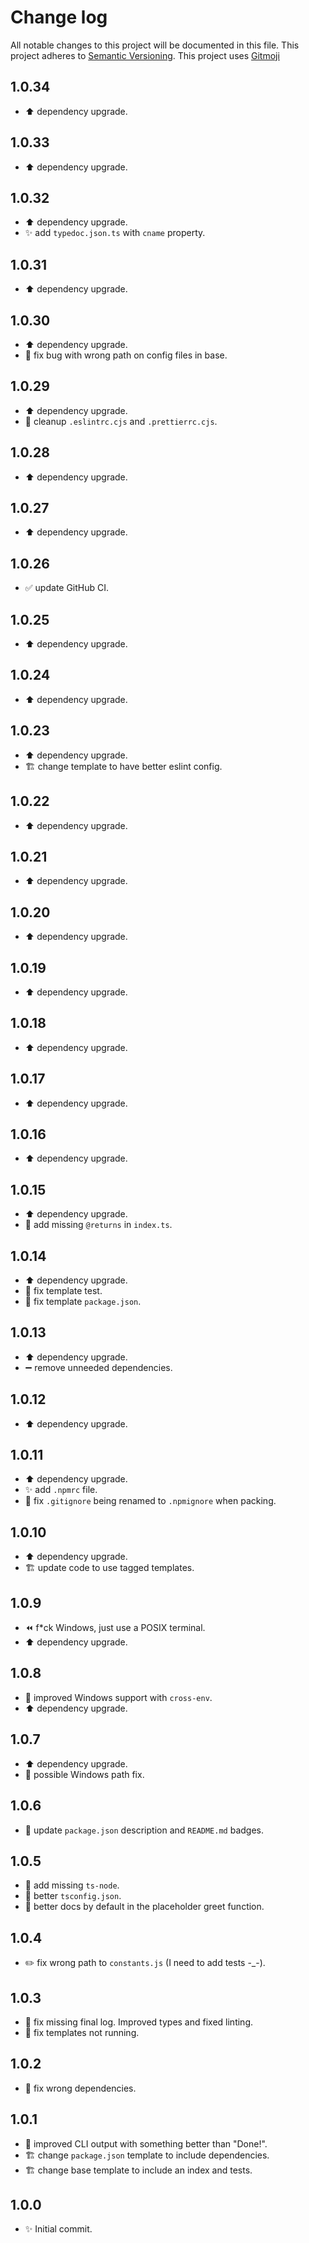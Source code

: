 # Change log

All notable changes to this project will be documented in this file. This
project adheres to [Semantic Versioning](https://semver.org/). This project uses
[Gitmoji](https://gitmoji.carloscuesta.me/)

## 1.0.34

-   :arrow_up: dependency upgrade.

## 1.0.33

-   :arrow_up: dependency upgrade.

## 1.0.32

-   :arrow_up: dependency upgrade.
-   :sparkles: add `typedoc.json.ts` with `cname` property.

## 1.0.31

-   :arrow_up: dependency upgrade.

## 1.0.30

-   :arrow_up: dependency upgrade.
-   :bug: fix bug with wrong path on config files in base.

## 1.0.29

-   :arrow_up: dependency upgrade.
-   :wrench: cleanup `.eslintrc.cjs` and `.prettierrc.cjs`.

## 1.0.28

-   :arrow_up: dependency upgrade.

## 1.0.27

-   :arrow_up: dependency upgrade.

## 1.0.26

-   :white_check_mark: update GitHub CI.

## 1.0.25

-   :arrow_up: dependency upgrade.

## 1.0.24

-   :arrow_up: dependency upgrade.

## 1.0.23

-   :arrow_up: dependency upgrade.
-   :building_construction: change template to have better eslint config.

## 1.0.22

-   :arrow_up: dependency upgrade.

## 1.0.21

-   :arrow_up: dependency upgrade.

## 1.0.20

-   :arrow_up: dependency upgrade.

## 1.0.19

-   :arrow_up: dependency upgrade.

## 1.0.18

-   :arrow_up: dependency upgrade.

## 1.0.17

-   :arrow_up: dependency upgrade.

## 1.0.16

-   :arrow_up: dependency upgrade.

## 1.0.15

-   :arrow_up: dependency upgrade.
-   :rotating_light: add missing `@returns` in `index.ts`.

## 1.0.14

-   :arrow_up: dependency upgrade.
-   :bug: fix template test.
-   :bug: fix template `package.json`.

## 1.0.13

-   :arrow_up: dependency upgrade.
-   :heavy_minus_sign: remove unneeded dependencies.

## 1.0.12

-   :arrow_up: dependency upgrade.

## 1.0.11

-   :arrow_up: dependency upgrade.
-   :sparkles: add `.npmrc` file.
-   :bug: fix `.gitignore` being renamed to `.npmignore` when packing.

## 1.0.10

-   :arrow_up: dependency upgrade.
-   :building_construction: update code to use tagged templates.

## 1.0.9

-   :rewind: f\*ck Windows, just use a POSIX terminal.
-   :arrow_up: dependency upgrade.

## 1.0.8

-   :bug: improved Windows support with `cross-env`.
-   :arrow_up: dependency upgrade.

## 1.0.7

-   :arrow_up: dependency upgrade.
-   :bug: possible Windows path fix.

## 1.0.6

-   :wrench: update `package.json` description and `README.md` badges.

## 1.0.5

-   :bug: add missing `ts-node`.
-   :bug: better `tsconfig.json`.
-   :art: better docs by default in the placeholder greet function.

## 1.0.4

-   :pencil2: fix wrong path to `constants.js` (I need to add tests -\_-).

## 1.0.3

-   :bug: fix missing final log. Improved types and fixed linting.
-   :bug: fix templates not running.

## 1.0.2

-   :bug: fix wrong dependencies.

## 1.0.1

-   :art: improved CLI output with something better than "Done!".
-   :building_construction: change `package.json` template to include
    dependencies.
-   :building_construction: change base template to include an index and tests.

## 1.0.0

-   :sparkles: Initial commit.
